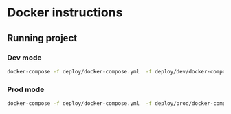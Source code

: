 # Docker instructions

## Running project

### Dev mode
```sh
docker-compose -f deploy/docker-compose.yml  -f deploy/dev/docker-compose.dev.yml up
```
### Prod mode
```sh
docker-compose -f deploy/docker-compose.yml  -f deploy/prod/docker-compose.dev.yml up
```